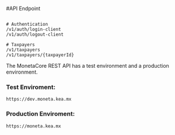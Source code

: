 #API Endpoint

```sell

# Authentication
/v1/auth/login-client
/v1/auth/logout-client

# Taxpayers
/v1/taxpayers
/v1/taxpayers/{taxpayerId}
```

The MonetaCore REST API has a test environment and a production environment.

### **Test Enviroment:** 
`https://dev.moneta.kea.mx`

### **Production Enviroment:** 
`https://moneta.kea.mx`